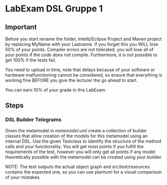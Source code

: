 # LabExam DSL Gruppe 1

## Important
Before you start rename the folder, Intellij/Eclipse Project and Maven project by replacing MyName with your Lastname. If you forget this you WILL lose 50% of your points. 
Compiler errors are not tolerated, you will lose all of your points if the code does not compile. Furthermore, it is not possible to get 100% if the tests fail.

You need to upload in time, note that delays because of your software or hardware malfunctioning cannot be considered, so ensure that everything is working fine BEFORE you give the lecturer the go ahead to start. 

You can earn 10% of your grade in this LabExam.

## Steps

### DSL Builder Telegrams

Given the metamodel in *metamodel.uml* create a collection of builder classes that allow creation of the models for this metamodel using an internal DSL. Use the given Testclass to identify the structure of the method calls and your functionality. You will get most points if you fulfill the requirements of the test, however you will only get all points if any model theoretically possible with the metamodel can be created using your builder.

NOTE: The test outputs the actual object graph and src/test/resources contains the expected one, so you can use plantuml for a visual comparison of your mistakes.